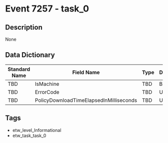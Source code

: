 # Event 7257 - task_0

## Description
None

## Data Dictionary
|Standard Name|Field Name|Type|Description|Sample Value|
|---|---|---|---|---|
|TBD|IsMachine|TBD|Boolean|None|None|
|TBD|ErrorCode|TBD|UInt32|None|None|
|TBD|PolicyDownloadTimeElapsedInMilliseconds|TBD|UInt32|None|None|

## Tags
* etw_level_Informational
* etw_task_task_0